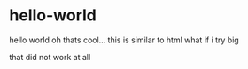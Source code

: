 # hello-world
hello world
oh thats cool... this is similar to html
what if i try
<h>big<h/>

that did not work at all
